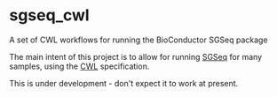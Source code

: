 # sgseq_cwl

A set of CWL workflows for running the BioConductor SGSeq package

The main intent of this project is to allow for running [SGSeq](https://bioconductor.org/packages/release/bioc/html/SGSeq.html) for many samples, using the [CWL](https://www.commonwl.org/) specification.

This is under development - don't expect it to work at present. 